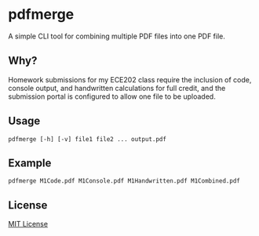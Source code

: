# pdfmerge
A simple CLI tool for combining multiple PDF files into one PDF file.

## Why?
Homework submissions for my ECE202 class require the inclusion of code, console output, and handwritten calculations for full credit, and the submission portal is configured to allow one file to be uploaded. 

## Usage
`pdfmerge [-h] [-v] file1 file2 ... output.pdf`

## Example
`pdfmerge M1Code.pdf M1Console.pdf M1Handwritten.pdf M1Combined.pdf`

## License
[MIT License](./LICENSE)
